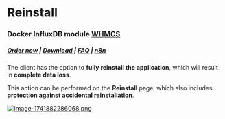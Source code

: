 # Reinstall

### Docker InfluxDB module **[WHMCS](https://puqcloud.com/link.php?id=77)** 

#####  [Order now](https://puqcloud.com/whmcs-module-docker-influxdb.php) | [Download](https://download.puqcloud.com/WHMCS/servers/PUQ_WHMCS-Docker-InfluxDB/) | [FAQ](https://faq.puqcloud.com/) | [n8n](https://puqcloud.com/link.php?id=117)

The client has the option to **fully reinstall the application**, which will result in **complete data loss**.

This action can be performed on the **Reinstall** page, which also includes **protection against accidental reinstallation**.

[![image-1741882286068.png](https://doc.puq.info/uploads/images/gallery/2025-03/scaled-1680-/image-1741882286068.png)](https://doc.puq.info/uploads/images/gallery/2025-03/image-1741882286068.png)